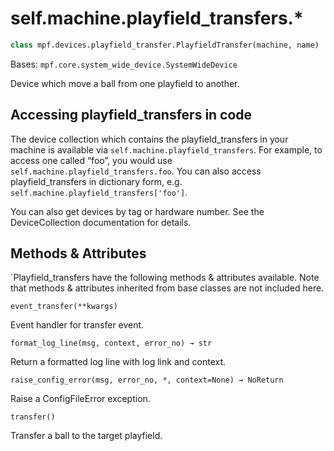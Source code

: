 
# self.machine.playfield_transfers.*

``` python
class mpf.devices.playfield_transfer.PlayfieldTransfer(machine, name)
```

Bases: `mpf.core.system_wide_device.SystemWideDevice`

Device which move a ball from one playfield to another.

## Accessing playfield_transfers in code

The device collection which contains the playfield_transfers in your machine is available via `self.machine.playfield_transfers`. For example, to access one called “foo”, you would use `self.machine.playfield_transfers.foo`. You can also access playfield_transfers in dictionary form, e.g. `self.machine.playfield_transfers['foo']`.

You can also get devices by tag or hardware number. See the DeviceCollection documentation for details.

## Methods & Attributes

`Playfield_transfers have the following methods & attributes available. Note that methods & attributes inherited from base classes are not included here.

`event_transfer(**kwargs)`

Event handler for transfer event.

`format_log_line(msg, context, error_no) → str`

Return a formatted log line with log link and context.

`raise_config_error(msg, error_no, *, context=None) → NoReturn`

Raise a ConfigFileError exception.

`transfer()`

Transfer a ball to the target playfield.
